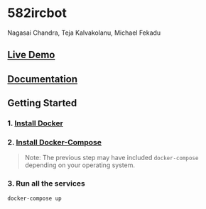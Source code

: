 # 582ircbot

Nagasai Chandra, Teja Kalvakolanu, Michael Fekadu

## [Live Demo][1]

## [Documentation][2]

## Getting Started

### 1. [Install Docker][3]

### 2. [Install Docker-Compose][4]

> Note: The previous step may have included `docker-compose` depending on your operating system.

### 3. Run all the services

```
docker-compose up
```

[1]: #todo_insert_link
[2]: #todo_insert_link
[3]: https://docs.docker.com/get-docker/
[4]: https://docs.docker.com/compose/install/
[5]: #todo_insert_link
[6]: #todo_insert_link
[7]: #todo_insert_link
